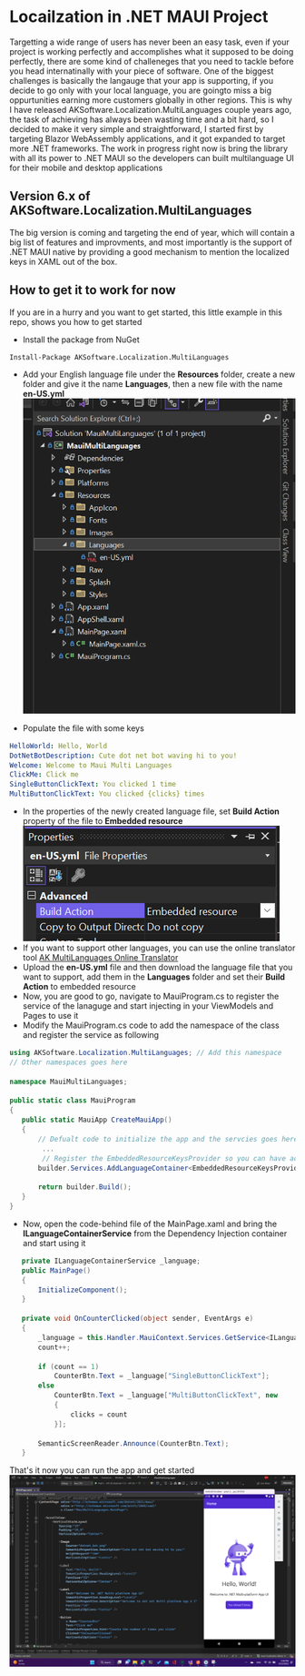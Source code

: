 
# Locailzation in .NET MAUI Project
Targetting a wide range of users has never been an easy task, even if your project is working perfectly and accomplishes what it supposed to be doing perfectly, there are some kind of challeneges that you need to tackle before you head internatinally with your piece of software. One of the biggest challenges is basically the langauge that your app is supporting, if you decide to go only with your local language, you are goingto miss a big oppurtunities earning more customers globally in other regions. 
This is why I have released AKSoftware.Localization.MultiLanguages couple years ago, the task of achieving has always been wasting time and a bit hard, so I decided to make it very simple and straightforward, I started first by targeting Blazor WebAssembly applications, and it got expanded to target more .NET frameworks. 
The work in progress right now is bring the library with all its power to .NET MAUI so the developers can built multilanguage UI for their mobile and desktop applications 

## Version 6.x of AKSoftware.Localization.MultiLanguages 
The big version is coming and targeting the end of year, which will contain a big list of features and improvments, and most importantly is the support of .NET MAUI native by providing a good mechanism to mention the localized keys in XAML out of the box. 
## How to get it to work for now
If you are in a hurry and you want to get started, this little example in this repo, shows you how to get started 
- Install the package from NuGet 
 ```
 Install-Package AKSoftware.Localization.MultiLanguages 
 ```
 - Add your English language file under the **Resources** folder, create a new folder and give it the name **Languages**, then a new file with the name **en-US.yml**
 ![Languages folder](https://github.com/aksoftware98/maui-localization-demo/blob/main/images/Create%20a%20new%20folder.png?raw=true)
 
 - Populate the file with some keys 
 ``` YAML
 HelloWorld: Hello, World
DotNetBotDescription: Cute dot net bot waving hi to you!
Welcome: Welcome to Maui Multi Languages
ClickMe: Click me
SingleButtonClickText: You clicked 1 time
MultiButtonClickText: You clicked {clicks} times
```
 - In the properties of the newly created language file, set **Build Action** property of the file to **Embedded resource**
 ![Set Build Action](https://github.com/aksoftware98/maui-localization-demo/blob/main/images/Set%20Action%20Type%20.png?raw=true)
 - If you want to support other languages, you can use the online translator tool [AK MultiLanguages Online Translator](https://akmultilanguages.azrurewebsites.net)
 - Upload the **en-US.yml** file and then download the language file that you want to support, add them in the **Languages** folder and set their **Build Action** to embedded resource
 - Now, you are good to go, navigate to MauiProgram.cs to register the service of the lanaguge and start injecting in your ViewModels and Pages to use it
 - Modify the MauiProgram.cs code to add the namespace of the class and register the service as following 
 ``` C#
 using AKSoftware.Localization.MultiLanguages; // Add this namespace
// Other namespaces goes here

namespace MauiMultiLanguages;

public static class MauiProgram
{
	public static MauiApp CreateMauiApp()
	{
		// Defualt code to initialize the app and the servcies goes here	
	     ...
	     // Register the EmbeddedResourceKeysProvider so you can have access to the ILanguageContainerService
		builder.Services.AddLanguageContainer<EmbeddedResourceKeysProvider>(Assembly.GetExecutingAssembly(), "Resources.Languages");

		return builder.Build();
	}
}

```

- Now, open the code-behind file of the MainPage.xaml and bring the **ILanguageContainerService** from the Dependency Injection container and start using it
 ``` C#
 	private ILanguageContainerService _language;
    public MainPage()
    {
        InitializeComponent();
    }

    private void OnCounterClicked(object sender, EventArgs e)
	{
        _language = this.Handler.MauiContext.Services.GetService<ILanguageContainerService>();
        count++;

		if (count == 1)
			CounterBtn.Text = _language["SingleButtonClickText"];
		else
			CounterBtn.Text = _language["MultiButtonClickText", new
			{
                clicks = count
			}];

		SemanticScreenReader.Announce(CounterBtn.Text);
	}
```

That's it now you can run the app and get started
![.NET MAUI fetching keys from localized source](https://github.com/aksoftware98/maui-localization-demo/blob/main/images/MAUI%20Screenshot.png?raw=true)
